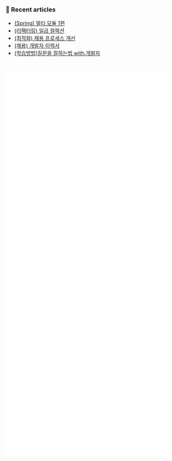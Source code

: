 ### 📖 Recent articles
<!-- BLOG-POST-LIST:START -->
- [&lpar;Spring&rpar; 멀티 모듈 1편](https://crispindeity.github.io/posts/(Spring)-%EB%A9%80%ED%8B%B0-%EB%AA%A8%EB%93%88-1%ED%8E%B8/)
- [&lpar;리팩터링&rpar; 일급 컬렉션](https://crispindeity.github.io/posts/(%EB%A6%AC%ED%8C%A9%ED%84%B0%EB%A7%81)-%EC%9D%BC%EA%B8%89-%EC%BB%AC%EB%A0%89%EC%85%98/)
- [&lpar;최적화&rpar; 채용 프로세스 개선](https://crispindeity.github.io/posts/(%EC%B5%9C%EC%A0%81%ED%99%94)-%EC%B1%84%EC%9A%A9-%ED%94%84%EB%A1%9C%EC%84%B8%EC%8A%A4-%EA%B0%9C%EC%84%A0/)
- [&lpar;채용&rpar; 개발자 이력서](https://crispindeity.github.io/posts/(%EC%B1%84%EC%9A%A9)-%EA%B0%9C%EB%B0%9C%EC%9E%90-%EC%9D%B4%EB%A0%A5%EC%84%9C/)
- [&lpar;학습방법&rpar;질문을 잘하는법 with.개발자](https://crispindeity.github.io/posts/(%EC%9D%B4%EB%AA%A8%EC%A0%80%EB%AA%A8)%EC%A7%88%EB%AC%B8%EC%9D%84-%EC%9E%98%ED%95%98%EB%8A%94%EB%B2%95-with.%EA%B0%9C%EB%B0%9C%EC%9E%90/)
<!-- BLOG-POST-LIST:END -->

</br>

![Metrics](/github-metrics.svg)
